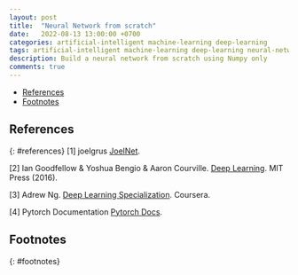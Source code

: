 ```yaml
---
layout: post
title:  "Neural Network from scratch"
date:   2022-08-13 13:00:00 +0700
categories: artificial-intelligent machine-learning deep-learning
tags: artificial-intelligent machine-learning deep-learning neural-network
description: Build a neural network from scratch using Numpy only
comments: true
---
```

> 
<!-- excerpt-end -->

- [References](#references)
- [Footnotes](#footnotes)


## References
{: #references}
[1] joelgrus [JoelNet](https://github.com/joelgrus/joelnet).

[2] Ian Goodfellow & Yoshua Bengio & Aaron Courville. [Deep Learning](https://www.deeplearningbook.org). MIT Press (2016).

[3] Adrew Ng. [Deep Learning Specialization](https://coursera.com). Coursera.

[4] Pytorch Documentation [Pytorch Docs](https://pytorch.org/docs/stable/index.html).

## Footnotes
{: #footnotes}